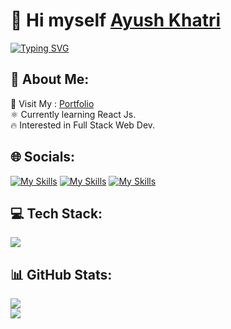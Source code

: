<h1 align="left">👋 Hi myself <a href="https://www.instagram.com/ayush,khatrii/" target="_blank"> Ayush Khatri </a></h1>
<a href="https://git.io/typing-svg"><img src="https://readme-typing-svg.herokuapp.com?font=Fira+Code&pause=1000&width=435&lines=Web+Developer+%E2%99%A5%EF%B8%8F" alt="Typing SVG" /></a>

## 💫 About Me:
🚀 Visit My : [Portfolio](https://ayushkhatri.vercel.app)<br>⚛️ Currently learning React Js.<br>🔥 Interested in Full Stack Web Dev.<br>

## 🌐 Socials:

[![My Skills](https://skillicons.dev/icons?i=instagram)](https://instagram.com/ayush.khatrii)
[![My Skills](https://skillicons.dev/icons?i=linkedin)](https://linkedin.com/in/ayushkhatrii/)
[![My Skills](https://skillicons.dev/icons?i=twitter)](https://twitter.com/khatri_ayush15)
  
## 💻 Tech Stack:
  <img src="https://skillicons.dev/icons?i=js,html,css,express,tailwind,vscode,react,git,github" />

## 📊 GitHub Stats:
![](https://github-readme-streak-stats.herokuapp.com/?user=ayush-khatrii&theme=dark&hide_border=false)<br/>
![](https://github-readme-stats.vercel.app/api/top-langs/?username=ayush-khatrii&theme=dark&hide_border=false&include_all_commits=false&count_private=false&layout=compact)


